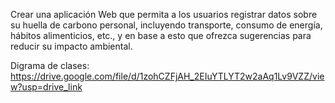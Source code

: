 Crear una aplicación Web que permita a los usuarios registrar datos sobre su huella de carbono personal, incluyendo transporte, consumo de energía, hábitos alimenticios, etc., y en base a esto que ofrezca sugerencias para reducir su impacto ambiental.

Digrama de clases:
https://drive.google.com/file/d/1zohCZFjAH_2EIuYTLYT2w2aAq1Lv9VZZ/view?usp=drive_link
